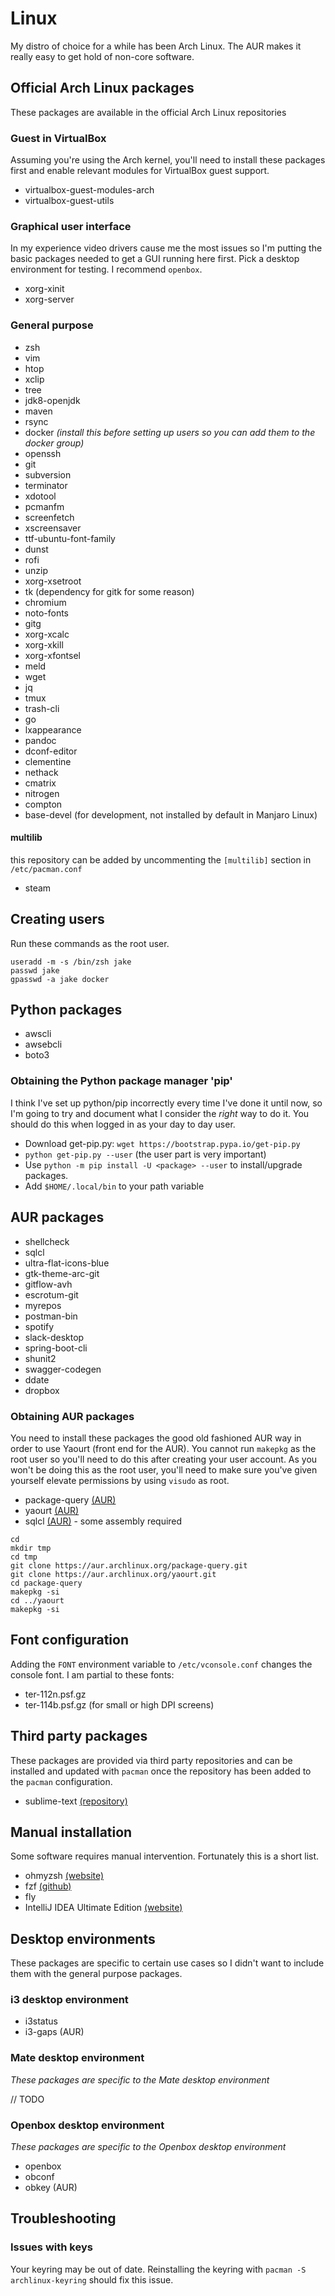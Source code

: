 # Linux

My distro of choice for a while has been Arch Linux. The AUR makes it really easy to get hold of non-core software.

## Official Arch Linux packages

These packages are available in the official Arch Linux repositories

### Guest in VirtualBox

Assuming you're using the Arch kernel, you'll need to install these packages first and enable relevant modules for VirtualBox guest support.

- virtualbox-guest-modules-arch
- virtualbox-guest-utils

### Graphical user interface

In my experience video drivers cause me the most issues so I'm putting the basic packages needed to get a GUI running here first. Pick a desktop environment for testing. I recommend `openbox`.

- xorg-xinit
- xorg-server

### General purpose

- zsh
- vim
- htop
- xclip
- tree
- jdk8-openjdk
- maven
- rsync
- docker _(install this before setting up users so you can add them to the docker group)_
- openssh
- git
- subversion
- terminator
- xdotool
- pcmanfm
- screenfetch
- xscreensaver
- ttf-ubuntu-font-family
- dunst
- rofi
- unzip
- xorg-xsetroot
- tk (dependency for gitk for some reason)
- chromium
- noto-fonts
- gitg
- xorg-xcalc
- xorg-xkill
- xorg-xfontsel
- meld
- wget
- jq
- tmux
- trash-cli
- go
- lxappearance
- pandoc
- dconf-editor
- clementine
- nethack
- cmatrix
- nitrogen
- compton
- base-devel (for development, not installed by default in Manjaro Linux)

#### multilib

this repository can be added by uncommenting the `[multilib]` section in `/etc/pacman.conf`

- steam

## Creating users

Run these commands as the root user.

```
useradd -m -s /bin/zsh jake
passwd jake
gpasswd -a jake docker
```

## Python packages

- awscli
- awsebcli
- boto3

### Obtaining the Python package manager 'pip'

I think I've set up python/pip incorrectly every time I've done it until now, so I'm going to try and document what I consider the _right_ way to do it. You should do this when logged in as your day to day user.

- Download get-pip.py: `wget https://bootstrap.pypa.io/get-pip.py`
- `python get-pip.py --user` (the user part is very important)
- Use `python -m pip install -U <package> --user` to install/upgrade packages.
- Add `$HOME/.local/bin` to your path variable

## AUR packages

- shellcheck
- sqlcl
- ultra-flat-icons-blue
- gtk-theme-arc-git
- gitflow-avh
- escrotum-git
- myrepos
- postman-bin
- spotify
- slack-desktop
- spring-boot-cli
- shunit2
- swagger-codegen
- ddate
- dropbox

### Obtaining AUR packages

You need to install these packages the good old fashioned AUR way in order to use Yaourt (front end for the AUR). You cannot run `makepkg` as the root user so you'll need to do this after creating your user account. As you won't be doing this as the root user, you'll need to make sure you've given yourself elevate permissions by using `visudo` as root.

- package-query [(AUR)](https://aur.archlinux.org/package-query.git)
- yaourt [(AUR)](https://aur.archlinux.org/yaourt.git)
- sqlcl [(AUR)](https://aur.archlinux.org/sqlcl.git) - some assembly required

```
cd
mkdir tmp
cd tmp
git clone https://aur.archlinux.org/package-query.git
git clone https://aur.archlinux.org/yaourt.git
cd package-query
makepkg -si
cd ../yaourt
makepkg -si
```

## Font configuration

Adding the `FONT` environment variable to `/etc/vconsole.conf` changes the console font. I am partial to these fonts:
- ter-112n.psf.gz
- ter-114b.psf.gz (for small or high DPI screens)

## Third party packages

These packages are provided via third party repositories and can be installed and updated with `pacman` once the repository has been added to the `pacman` configuration.

- sublime-text [(repository)](https://www.sublimetext.com/docs/3/linux_repositories.html#pacman)

## Manual installation

Some software requires manual intervention. Fortunately this is a short list.

- ohmyzsh [(website)](http://ohmyz.sh/)
- fzf [(github)](https://github.com/junegunn/fzf/)
- fly
- IntelliJ IDEA Ultimate Edition [(website)](https://www.jetbrains.com/idea/download/)

## Desktop environments

These packages are specific to certain use cases so I didn't want to include them with the general purpose packages.

### i3 desktop environment

- i3status
- i3-gaps (AUR)

### Mate desktop environment

_These packages are specific to the Mate desktop environment_

// TODO

### Openbox desktop environment

_These packages are specific to the Openbox desktop environment_

- openbox
- obconf
- obkey (AUR)

## Troubleshooting

### Issues with keys

Your keyring may be out of date. Reinstalling the keyring with `pacman -S archlinux-keyring` should fix this issue.
